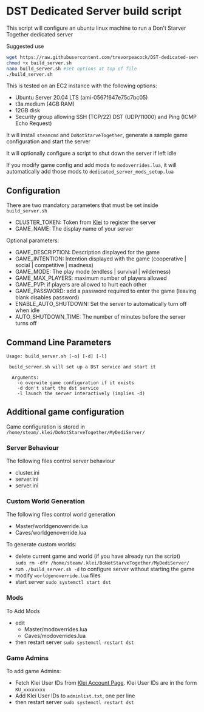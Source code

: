 # DST Dedicated Server build script

This script will configure an ubuntu linux machine to run a Don't Starver Together dedicated server

Suggested use
```bash
wget https://raw.githubusercontent.com/trevorpeacock/DST-dedicated-server-build-script/main/build_server.sh
chmod +x build_server.sh
nano build_server.sh #set options at top of file
./build_server.sh
```

This is tested on an EC2 instance with the following options:
* Ubuntu Server 20.04 LTS (ami-0567f647e75c7bc05)
* t3a.medium (4GB RAM)
* 12GB disk
* Security group allowing SSH (TCP/22) DST (UDP/11000) and Ping (ICMP Echo Request)

It will install `steamcmd` and `DoNotStarveTogether`, generate a sample game configuration and start the server

It will optionally configure a script to shut down the server if left idle

If you modify  game config and add mods to `modoverrides.lua`, it will automatically add those mods to `dedicated_server_mods_setup.lua`

## Configuration

There are two mandatory parameters that must be set inside `build_server.sh`
 * CLUSTER_TOKEN: Token from [Klei](https://accounts.klei.com/account/game/servers?game=DontStarveTogether) to register the server 
 * GAME_NAME: The display name of your server
 
Optional parameters:
 * GAME_DESCRIPTION: Description displayed for the game
 * GAME_INTENTION: Intention displayed with the game (cooperative | social | competitive | madness)
 * GAME_MODE: The play mode (endless | survival | wilderness)
 * GAME_MAX_PLAYERS: maximum number of players allowed
 * GAME_PVP: if players are allowed to hurt each other
 * GAME_PASSWORD: add a password required to enter the game (leaving blank disables password)
 * ENABLE_AUTO_SHUTDOWN: Set the server to automatically turn off when idle
 * AUTO_SHUTDOWN_TIME: The number of minutes before the server turns off

## Command Line Parameters
```
Usage: build_server.sh [-o] [-d] [-l]

 build_server.sh will set up a DST service and start it

  Arguments:
    -o overwite game configuration if it exists
    -d don't start the dst service
    -l launch the server interactively (implies -d)
```

## Additional game configuration

Game configuration is stored in `/home/steam/.klei/DoNotStarveTogether/MyDediServer/`

### Server Behaviour

The following files control server behaviour
 * cluster.ini
 * server.ini
 * server.ini

### Custom World Generation

The following files control world generation
 * Master/worldgenoverride.lua
 * Caves/worldgenoverride.lua

To generate custom worlds:
 * delete current game and world (if you have already run the script)<br/>`sudo rm -dfr /home/steam/.klei/DoNotStarveTogether/MyDediServer/`
 * run `./build_server.sh -d` to configure server without starting the game
 * modify `worldgenoverride.lua` files
 * start server `sudo systemctl start dst`

### Mods

To Add Mods
 * edit
   * Master/modoverrides.lua
   * Caves/modoverrides.lua
 * then restart server `sudo systemctl restart dst`

### Game Admins

To add game Admins:
 * Fetch Klei User IDs from [Klei Account Page](https://accounts.klei.com/account/info). Klei User IDs are in the form `KU_xxxxxxxx`
 * Add Klei User IDs to `adminlist.txt`, one per line
 * then restart server `sudo systemctl restart dst`
